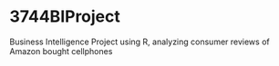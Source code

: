 # 3744BIProject
Business Intelligence Project using R, analyzing consumer reviews of Amazon bought cellphones
